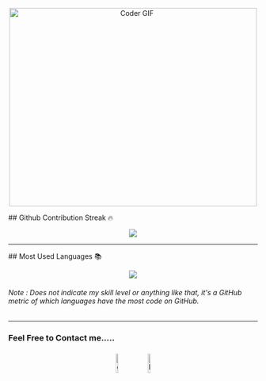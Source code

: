 <p align="center">

  <img src="https://media.giphy.com/media/SWoSkN6DxTszqIKEqv/giphy.gif" alt="Coder GIF" width="500" height="400">
  
</p>
## Github Contribution Streak 🔥 
<p align='center'><img src="https://github-readme-streak-stats.herokuapp.com?user=yasinyagmur&theme=black-ice&hide_border=true&date_format=M%20j%5B%2C%20Y%5D"></p>

<hr>
## Most Used Languages 📚
<p align='center'>
<img src="https://github-readme-stats.anuraghazra1.vercel.app/api/top-langs/?username=yasinyagmur&theme=dark&hide_border=true&no-bg=true&no-frame=true&langs_count=10">
</p>
<p align='center'>
<h6>Note : Does not indicate my skill level or anything like that, it's a GitHub metric of which languages have the most code on GitHub.</h6>
</p>

<hr>

### Feel Free to Contact me.....

<p align="center">
	<a href="https://github.com/yasinyagmur"><img alt="github" width="10%" style="padding:5px" src="https://img.icons8.com/clouds/100/000000/github.png"/></a>
	<a href="https://www.linkedin.com/in/yasinyagmur/"><img alt="linkedin" width="10%" style="padding:5px" src="https://img.icons8.com/clouds/100/000000/linkedin.png"/></a>
</p>
